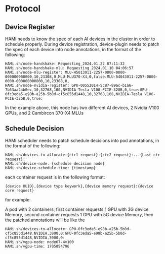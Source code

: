 # Protocol

## Device Register

HAMi needs to know the spec of each AI devices in the cluster in order to schedule properly. During device registration, device-plugin needs to patch the spec of each device into node annotations, in the format of the following:

```
HAMi.sh/node-handshake: Requesting_2024.01.22 07:11:32
HAMi.sh/node-handshake-mlu: Requesting_2024.01.10 04:06:57
HAMi.sh/node-mlu-register: MLU-45013011-2257-0000-0000-000000000000,10,23308,0,MLU-MLU370-X4,0,false:MLU-54043011-2257-0000-0000-000000000000,10,23308,0,
HAMi.sh/node-nvidia-register: GPU-00552014-5c87-89ac-b1a6-7b53aa24b0ec,10,32768,100,NVIDIA-Tesla V100-PCIE-32GB,0,true:GPU-0fc3eda5-e98b-a25b-5b0d-cf5c855d1448,10,32768,100,NVIDIA-Tesla V100-PCIE-32GB,0,true:
```

In the example above, this node has two different AI devices, 2 Nvidia-V100 GPUs, and 2 Cambircon 370-X4 MLUs

## Schedule Decision

HAMi scheduler needs to patch schedule decisions into pod annotations, in the format of the following:

```
HAMi.sh/devices-to-allocate:{ctr1 request}:{ctr2 request}:...{Last ctr request}:
HAMi.sh/device-node: {schedule decision node}
HAMi.sh/device-schedule-time: {timestamp}
```

each container request is in the following format:

```
{device UUID},{device type keywork},{device memory request}:{device core request}
```

for example:

A pod with 2 containers, first container requests 1 GPU with 3G device Memory, second container requests 1 GPU with 5G device Memory, then the patched annotations will be like the

```
HAMi.sh/devices-to-allocate: GPU-0fc3eda5-e98b-a25b-5b0d-cf5c855d1448,NVIDIA,3000,0:GPU-0fc3eda5-e98b-a25b-5b0d-cf5c855d1448,NVIDIA,5000,0: 
HAMi.sh/vgpu-node: node67-4v100
HAMi.sh/vgpu-time: 1705054796
```

